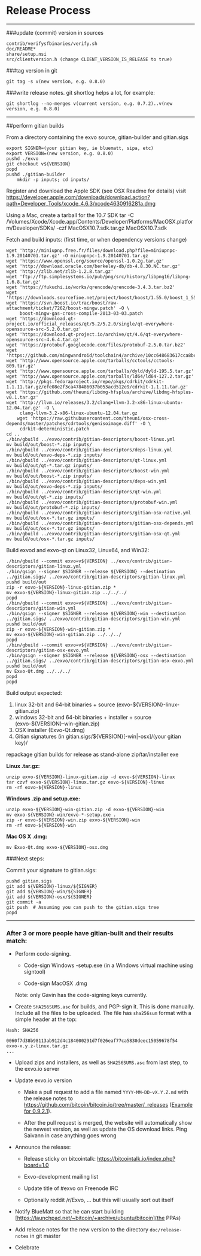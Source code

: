 Release Process
====================

* * *

###update (commit) version in sources

	contrib/verifysfbinaries/verify.sh
	doc/README*
	share/setup.nsi
	src/clientversion.h (change CLIENT_VERSION_IS_RELEASE to true)

###tag version in git

	git tag -s v(new version, e.g. 0.8.0)

###write release notes. git shortlog helps a lot, for example:

	git shortlog --no-merges v(current version, e.g. 0.7.2)..v(new version, e.g. 0.8.0)

* * *

##perform gitian builds

 From a directory containing the exvo source, gitian-builder and gitian.sigs

	export SIGNER=(your gitian key, ie bluematt, sipa, etc)
	export VERSION=(new version, e.g. 0.8.0)
	pushd ./exvo
	git checkout v${VERSION}
	popd
	pushd ./gitian-builder
        mkdir -p inputs; cd inputs/

 Register and download the Apple SDK (see OSX Readme for details)
	visit https://developer.apple.com/downloads/download.action?path=Developer_Tools/xcode_4.6.3/xcode4630916281a.dmg

 Using a Mac, create a tarball for the 10.7 SDK
	tar -C /Volumes/Xcode/Xcode.app/Contents/Developer/Platforms/MacOSX.platform/Developer/SDKs/ -czf MacOSX10.7.sdk.tar.gz MacOSX10.7.sdk

 Fetch and build inputs: (first time, or when dependency versions change)

	wget 'http://miniupnp.free.fr/files/download.php?file=miniupnpc-1.9.20140701.tar.gz' -O miniupnpc-1.9.20140701.tar.gz
	wget 'https://www.openssl.org/source/openssl-1.0.2g.tar.gz'
	wget 'http://download.oracle.com/berkeley-db/db-4.8.30.NC.tar.gz'
	wget 'http://zlib.net/zlib-1.2.8.tar.gz'
	wget 'ftp://ftp.simplesystems.io/pub/png/src/history/libpng16/libpng-1.6.8.tar.gz'
	wget 'https://fukuchi.io/works/qrencode/qrencode-3.4.3.tar.bz2'
	wget 'https://downloads.sourcefioe.net/project/boost/boost/1.55.0/boost_1_55_0.tar.bz2'
	wget 'https://svn.boost.io/trac/boost/raw-attachment/ticket/7262/boost-mingw.patch' -O \
	     boost-mingw-gas-cross-compile-2013-03-03.patch
	wget 'https://download.qt-project.io/official_releases/qt/5.2/5.2.0/single/qt-everywhere-opensource-src-5.2.0.tar.gz'
	wget 'https://download.qt-project.io/archive/qt/4.6/qt-everywhere-opensource-src-4.6.4.tar.gz'
	wget 'https://protobuf.googlecode.com/files/protobuf-2.5.0.tar.bz2'
	wget 'https://github.com/mingwandroid/toolchain4/archive/10cc648683617cca8bcbeae507888099b41b530c.tar.gz'
	wget 'http://www.opensource.apple.com/tarballs/cctools/cctools-809.tar.gz'
	wget 'http://www.opensource.apple.com/tarballs/dyld/dyld-195.5.tar.gz'
	wget 'http://www.opensource.apple.com/tarballs/ld64/ld64-127.2.tar.gz'
	wget 'http://pkgs.fedoraproject.io/repo/pkgs/cdrkit/cdrkit-1.1.11.tar.gz/efe08e2f3ca478486037b053acd512e9/cdrkit-1.1.11.tar.gz'
	wget 'https://github.com/theuni/libdmg-hfsplus/archive/libdmg-hfsplus-v0.1.tar.gz'
	wget 'http://llvm.io/releases/3.2/clang+llvm-3.2-x86-linux-ubuntu-12.04.tar.gz' -O \
	     clang-llvm-3.2-x86-linux-ubuntu-12.04.tar.gz
        wget 'https://raw.githubusercontent.com/theuni/osx-cross-depends/master/patches/cdrtools/genisoimage.diff' -O \
	     cdrkit-deterministic.patch
	cd ..
	./bin/gbuild ../exvo/contrib/gitian-descriptors/boost-linux.yml
	mv build/out/boost-*.zip inputs/
	./bin/gbuild ../exvo/contrib/gitian-descriptors/deps-linux.yml
	mv build/out/exvo-deps-*.zip inputs/
	./bin/gbuild ../exvo/contrib/gitian-descriptors/qt-linux.yml
	mv build/out/qt-*.tar.gz inputs/
	./bin/gbuild ../exvo/contrib/gitian-descriptors/boost-win.yml
	mv build/out/boost-*.zip inputs/
	./bin/gbuild ../exvo/contrib/gitian-descriptors/deps-win.yml
	mv build/out/exvo-deps-*.zip inputs/
	./bin/gbuild ../exvo/contrib/gitian-descriptors/qt-win.yml
	mv build/out/qt-*.zip inputs/
	./bin/gbuild ../exvo/contrib/gitian-descriptors/protobuf-win.yml
	mv build/out/protobuf-*.zip inputs/
	./bin/gbuild ../exvo/contrib/gitian-descriptors/gitian-osx-native.yml
	mv build/out/osx-*.tar.gz inputs/
	./bin/gbuild ../exvo/contrib/gitian-descriptors/gitian-osx-depends.yml
	mv build/out/osx-*.tar.gz inputs/
	./bin/gbuild ../exvo/contrib/gitian-descriptors/gitian-osx-qt.yml
	mv build/out/osx-*.tar.gz inputs/

 Build exvod and exvo-qt on Linux32, Linux64, and Win32:

	./bin/gbuild --commit exvo=v${VERSION} ../exvo/contrib/gitian-descriptors/gitian-linux.yml
	./bin/gsign --signer $SIGNER --release ${VERSION} --destination ../gitian.sigs/ ../exvo/contrib/gitian-descriptors/gitian-linux.yml
	pushd build/out
	zip -r exvo-${VERSION}-linux-gitian.zip *
	mv exvo-${VERSION}-linux-gitian.zip ../../../
	popd
	./bin/gbuild --commit exvo=v${VERSION} ../exvo/contrib/gitian-descriptors/gitian-win.yml
	./bin/gsign --signer $SIGNER --release ${VERSION}-win --destination ../gitian.sigs/ ../exvo/contrib/gitian-descriptors/gitian-win.yml
	pushd build/out
	zip -r exvo-${VERSION}-win-gitian.zip *
	mv exvo-${VERSION}-win-gitian.zip ../../../
	popd
    ./bin/gbuild --commit exvo=v${VERSION} ../exvo/contrib/gitian-descriptors/gitian-osx-exvo.yml
    ./bin/gsign --signer $SIGNER --release ${VERSION}-osx --destination ../gitian.sigs/ ../exvo/contrib/gitian-descriptors/gitian-osx-exvo.yml
	pushd build/out
	mv Exvo-Qt.dmg ../../../
	popd
	popd

  Build output expected:

  1. linux 32-bit and 64-bit binaries + source (exvo-${VERSION}-linux-gitian.zip)
  2. windows 32-bit and 64-bit binaries + installer + source (exvo-${VERSION}-win-gitian.zip)
  3. OSX installer (Exvo-Qt.dmg)
  4. Gitian signatures (in gitian.sigs/${VERSION}[-win|-osx]/(your gitian key)/

repackage gitian builds for release as stand-alone zip/tar/installer exe

**Linux .tar.gz:**

	unzip exvo-${VERSION}-linux-gitian.zip -d exvo-${VERSION}-linux
	tar czvf exvo-${VERSION}-linux.tar.gz exvo-${VERSION}-linux
	rm -rf exvo-${VERSION}-linux

**Windows .zip and setup.exe:**

	unzip exvo-${VERSION}-win-gitian.zip -d exvo-${VERSION}-win
	mv exvo-${VERSION}-win/exvo-*-setup.exe .
	zip -r exvo-${VERSION}-win.zip exvo-${VERSION}-win
	rm -rf exvo-${VERSION}-win

**Mac OS X .dmg:**

	mv Exvo-Qt.dmg exvo-${VERSION}-osx.dmg

###Next steps:

Commit your signature to gitian.sigs:

	pushd gitian.sigs
	git add ${VERSION}-linux/${SIGNER}
	git add ${VERSION}-win/${SIGNER}
	git add ${VERSION}-osx/${SIGNER}
	git commit -a
	git push  # Assuming you can push to the gitian.sigs tree
	popd

-------------------------------------------------------------------------

### After 3 or more people have gitian-built and their results match:

- Perform code-signing.

    - Code-sign Windows -setup.exe (in a Windows virtual machine using signtool)

    - Code-sign MacOSX .dmg

  Note: only Gavin has the code-signing keys currently.

- Create `SHA256SUMS.asc` for builds, and PGP-sign it. This is done manually.
  Include all the files to be uploaded. The file has `sha256sum` format with a
  simple header at the top:

```
Hash: SHA256

0060f7d38b98113ab912d4c184000291d7f026eaf77ca5830deec15059678f54  exvo-x.y.z-linux.tar.gz
...
```

- Upload zips and installers, as well as `SHA256SUMS.asc` from last step, to the exvo.io server

- Update exvo.io version

  - Make a pull request to add a file named `YYYY-MM-DD-vX.Y.Z.md` with the release notes
  to https://github.com/bitcoin/bitcoin.io/tree/master/_releases
   ([Example for 0.9.2.1](https://raw.githubusercontent.com/bitcoin/bitcoin.io/master/_releases/2014-06-19-v0.9.2.1.md)).

  - After the pull request is merged, the website will automatically show the newest version, as well
    as update the OS download links. Ping Saivann in case anything goes wrong

- Announce the release:

  - Release sticky on bitcointalk: https://bitcointalk.io/index.php?board=1.0

  - Exvo-development mailing list

  - Update title of #exvo on Freenode IRC

  - Optionally reddit /r/Exvo, ... but this will usually sort out itself

- Notify BlueMatt so that he can start building [https://launchpad.net/~bitcoin/+archive/ubuntu/bitcoin](the PPAs)

- Add release notes for the new version to the directory `doc/release-notes` in git master

- Celebrate
